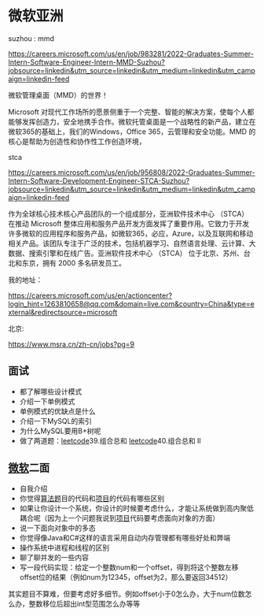 # 微软亚洲

suzhou : mmd

https://careers.microsoft.com/us/en/job/983281/2022-Graduates-Summer-Intern-Software-Engineer-Intern-MMD-Suzhou?jobsource=linkedin&utm_source=linkedin&utm_medium=linkedin&utm_campaign=linkedin-feed

微软管理桌面（MMD）的世界！

Microsoft 对现代工作场所的愿景侧重于一个完整、智能的解决方案，使每个人都能够发挥创造力，安全地携手合作。微软托管桌面是一个战略性的新产品，建立在微软365的基础上，我们的Windows，Office 365，云管理和安全功能。MMD 的核心是帮助为创造性和协作性工作创造环境，

stca

https://careers.microsoft.com/us/en/job/956808/2022-Graduates-Summer-Intern-Software-Development-Engineer-STCA-Suzhou?jobsource=linkedin&utm_source=linkedin&utm_medium=linkedin&utm_campaign=linkedin-feed

作为全球核心技术核心产品团队的一个组成部分，亚洲软件技术中心 （STCA） 在推动 Microsoft 整体应用和服务产品开发方面发挥了重要作用。它致力于开发许多微软的应用程序和服务产品，如微软365，必应，Azure，以及互联网和移动相关产品。该团队专注于广泛的技术，包括机器学习、自然语言处理、云计算、大数据、搜索引擎和在线广告。亚洲软件技术中心 （STCA） 位于北京、苏州、台北和东京，拥有 2000 多名研发员工。

我的地址：

https://careers.microsoft.com/us/en/actioncenter?login_hint=1263810658@qq.com&domain=live.com&country=China&type=external&redirectsource=microsoft

北京:

https://www.msra.cn/zh-cn/jobs?pg=9



## 面试

- 都了解哪些设计模式 
-  介绍一下单例模式 
-  单例模式的优缺点是什么 
-  介绍一下MySQL的索引 
-  为什么MySQL要用B+树呢 
-  做了两道题：[leetcode]()39.组合总和 [leetcode]()40.组合总和 II 

##  [微软]()二面 

-  自我介绍 
-  你觉得[算法题]()目的代码和[项目]()的代码有哪些区别 
-  如果让你设计一个系统，你设计的时候要考虑什么，才能让系统做到高内聚低耦合呢（因为上一个问题我说到[项目]()代码要考虑面向对象的方面） 
-  说一下面向对象中的多态 
-  你觉得像Java和C#这样的语言采用自动内存管理都有哪些好处和弊端 
-  操作系统中进程和线程的区别 
-  聊了聊并发的一些内容 
-  写一段代码实现：给定一个整数num和一个offset，得到将这个整数左移offset位的结果（例如num为12345，offset为2，那么要返回34512） 

 其实题目不算难，但要考虑好多细节。例如offset小于0怎么办，大于num位数怎么办，整数移位后超出int型范围怎么办等等

